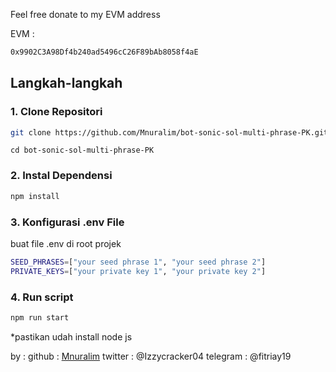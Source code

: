 Feel free donate to my EVM address

EVM :

```bash
0x9902C3A98Df4b240ad5496cC26F89bAb8058f4aE
```



## Langkah-langkah

### 1. Clone Repositori

```bash
git clone https://github.com/Mnuralim/bot-sonic-sol-multi-phrase-PK.git
```

```
cd bot-sonic-sol-multi-phrase-PK
```

### 2. Instal Dependensi

```bash
npm install
```

### 3. Konfigurasi .env File

buat file .env di root projek

```bash
SEED_PHRASES=["your seed phrase 1", "your seed phrase 2"]
PRIVATE_KEYS=["your private key 1", "your private key 2"]
```

### 4. Run script

```bash
npm run start
```

\*pastikan udah install node js

by :
github : [Mnuralim](https://github.com/Mnuralim)
twitter : @Izzycracker04
telegram : @fitriay19
